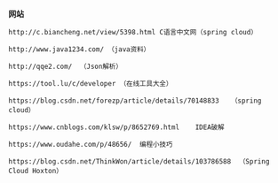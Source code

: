 **网站**

	http://c.biancheng.net/view/5398.html C语言中文网（spring cloud）

	http://www.java1234.com/ （java资料）

	http://qqe2.com/  （Json解析）

	https://tool.lu/c/developer （在线工具大全）    

	https://blog.csdn.net/forezp/article/details/70148833   （spring cloud）

	https://www.cnblogs.com/klsw/p/8652769.html    IDEA破解

	https://www.oudahe.com/p/48656/  编程小技巧	

	https://blog.csdn.net/ThinkWon/article/details/103786588  （Spring Cloud Hoxton）